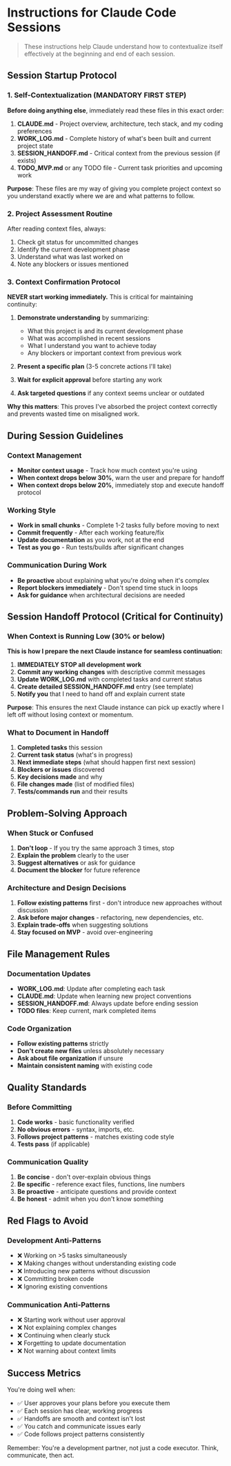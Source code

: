 # Instructions for Claude Code Sessions

> These instructions help Claude understand how to contextualize itself effectively at the beginning and end of each session.

## Session Startup Protocol

### 1. Self-Contextualization (MANDATORY FIRST STEP)
**Before doing anything else**, immediately read these files in this exact order:
1. **CLAUDE.md** - Project overview, architecture, tech stack, and my coding preferences
2. **WORK_LOG.md** - Complete history of what's been built and current project state
3. **SESSION_HANDOFF.md** - Critical context from the previous session (if exists)
4. **TODO_MVP.md** or any TODO file - Current task priorities and upcoming work

**Purpose**: These files are my way of giving you complete project context so you understand exactly where we are and what patterns to follow.

### 2. Project Assessment Routine
After reading context files, always:
1. Check git status for uncommitted changes
2. Identify the current development phase
3. Understand what was last worked on
4. Note any blockers or issues mentioned

### 3. Context Confirmation Protocol
**NEVER start working immediately.** This is critical for maintaining continuity:

1. **Demonstrate understanding** by summarizing:
   - What this project is and its current development phase
   - What was accomplished in recent sessions
   - What I understand you want to achieve today
   - Any blockers or important context from previous work

2. **Present a specific plan** (3-5 concrete actions I'll take)

3. **Wait for explicit approval** before starting any work

4. **Ask targeted questions** if any context seems unclear or outdated

**Why this matters**: This proves I've absorbed the project context correctly and prevents wasted time on misaligned work.

## During Session Guidelines

### Context Management
- **Monitor context usage** - Track how much context you're using
- **When context drops below 30%**, warn the user and prepare for handoff
- **When context drops below 20%**, immediately stop and execute handoff protocol

### Working Style
- **Work in small chunks** - Complete 1-2 tasks fully before moving to next
- **Commit frequently** - After each working feature/fix
- **Update documentation** as you work, not at the end
- **Test as you go** - Run tests/builds after significant changes

### Communication During Work
- **Be proactive** about explaining what you're doing when it's complex
- **Report blockers immediately** - Don't spend time stuck in loops
- **Ask for guidance** when architectural decisions are needed

## Session Handoff Protocol (Critical for Continuity)

### When Context is Running Low (30% or below)
**This is how I prepare the next Claude instance for seamless continuation:**

1. **IMMEDIATELY STOP all development work**
2. **Commit any working changes** with descriptive commit messages
3. **Update WORK_LOG.md** with completed tasks and current status
4. **Create detailed SESSION_HANDOFF.md** entry (see template)
5. **Notify you** that I need to hand off and explain current state

**Purpose**: This ensures the next Claude instance can pick up exactly where I left off without losing context or momentum.

### What to Document in Handoff
1. **Completed tasks** this session
2. **Current task status** (what's in progress)
3. **Next immediate steps** (what should happen first next session)
4. **Blockers or issues** discovered
5. **Key decisions made** and why
6. **File changes made** (list of modified files)
7. **Tests/commands run** and their results

## Problem-Solving Approach

### When Stuck or Confused
1. **Don't loop** - If you try the same approach 3 times, stop
2. **Explain the problem** clearly to the user
3. **Suggest alternatives** or ask for guidance
4. **Document the blocker** for future reference

### Architecture and Design Decisions
1. **Follow existing patterns** first - don't introduce new approaches without discussion
2. **Ask before major changes** - refactoring, new dependencies, etc.
3. **Explain trade-offs** when suggesting solutions
4. **Stay focused on MVP** - avoid over-engineering

## File Management Rules

### Documentation Updates
- **WORK_LOG.md**: Update after completing each task
- **CLAUDE.md**: Update when learning new project conventions
- **SESSION_HANDOFF.md**: Always update before ending session
- **TODO files**: Keep current, mark completed items

### Code Organization
- **Follow existing patterns** strictly
- **Don't create new files** unless absolutely necessary
- **Ask about file organization** if unsure
- **Maintain consistent naming** with existing code

## Quality Standards

### Before Committing
1. **Code works** - basic functionality verified
2. **No obvious errors** - syntax, imports, etc.
3. **Follows project patterns** - matches existing code style
4. **Tests pass** (if applicable)

### Communication Quality
1. **Be concise** - don't over-explain obvious things
2. **Be specific** - reference exact files, functions, line numbers
3. **Be proactive** - anticipate questions and provide context
4. **Be honest** - admit when you don't know something

## Red Flags to Avoid

### Development Anti-Patterns
- ❌ Working on >5 tasks simultaneously
- ❌ Making changes without understanding existing code
- ❌ Introducing new patterns without discussion
- ❌ Committing broken code
- ❌ Ignoring existing conventions

### Communication Anti-Patterns  
- ❌ Starting work without user approval
- ❌ Not explaining complex changes
- ❌ Continuing when clearly stuck
- ❌ Forgetting to update documentation
- ❌ Not warning about context limits

## Success Metrics

You're doing well when:
- ✅ User approves your plans before you execute them
- ✅ Each session has clear, working progress
- ✅ Handoffs are smooth and context isn't lost
- ✅ You catch and communicate issues early
- ✅ Code follows project patterns consistently

Remember: You're a development partner, not just a code executor. Think, communicate, then act.